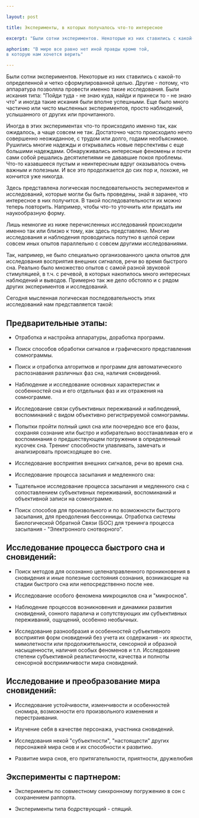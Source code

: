 ```yaml
---

layout: post

title: Эксперименты, в которых получалось что-то интересное

excerpt: "Были сотни экспериментов. Некоторые из них ставились с какой-то определенной и четко сформулированной целью. Другие – потому, что аппаратура позволяла провести именно такие исследования. Были искания типа: &laquo;Пойди туда – не знаю куда, найди и принеси то – не знаю что&raquo; и иногда такие искания были вполне успешными. Еще было много частично или чисто мысленных экспериментов, просто наблюдений, услышанного от других или прочитанного. Иногда в этих экспериментах что-то происходило именно так, как ожидалось, а чаще совсем не так"

aphorism: "В мире все равно нет иной правды кроме той, 
в которую нам хочется верить"

---
```


Были сотни экспериментов. Некоторые из них ставились с какой-то определенной и четко сформулированной целью. Другие - потому, что аппаратура позволяла провести именно такие исследования. Были искания типа: "Пойди туда - не знаю куда, найди и принеси то - не знаю что" и иногда такие искания были вполне успешными. Еще было много частично или чисто мысленных экспериментов, просто наблюдений, услышанного от других или прочитанного.

Иногда в этих экспериментах что-то происходило именно так, как ожидалось, а чаще совсем не так. Достаточно часто происходило нечто совершенно неожиданное, с трудом или долго, годами необъяснимое. Рушились многие надежды и открывались новые перспективы с еще большими надеждами. Обнаруживались интересные феномены и почти сами собой решались десятилетиями не дававшие покоя проблемы. Что-то казавшееся пустым и неинтересным вдруг оказывалось очень важным и полезным. И все это продолжается до сих пор и, похоже, не кончится уже никогда.

Здесь представлена логическая последовательность экспериментов и исследований, которые могли бы быть проведены, знай я заранее, что интересное в них получится. В такой последовательности их можно теперь повторить. Например, чтобы что-то уточнить или придать им наукообразную форму.

Лишь немногие из ниже перечисленных исследований происходили именно так или близко к тому, как здесь представлено. Многие исследования и наблюдения проводились попутно в целой серии совсем иных опытов параллельно с совсем другими исследованиями.

Так, например, не было специально организованного цикла опытов для исследования восприятия внешних сигналов, речи во время быстрого сна. Реально было множество опытов с самой разной звуковой стимуляцией, в т.ч. с речевой, в которых накопилось много интересных наблюдений и выводов. Примерно так же дело обстояло и с рядом других экспериментов и исследований.

Сегодня мысленная логическая последовательность этих исследований нам представляется такой:

## Предварительные этапы:

+ Отработка и настройка аппаратуры, доработка программ.

+ Поиск способов обработки сигналов и графического представления сомнограммы.

+ Поиск и отработка алгоритмов и программ для автоматического распознавания различных фаз сна, наличия сновидений.

+ Наблюдение и исследование основных характеристик и особенностей сна и его отдельных фаз и их отражения на сомнограмме.

+ Исследование связи субъективных переживаний и наблюдений, воспоминаний с видом объективно регистрируемой сомнограммы.

+ Попытки пройти полный цикл сна или поочередно все его фазы, сохраняя сознание или быстро и избирательно восстанавливая его и воспоминания о предшествующем погружении в определенный кусочек сна. Тренинг способности улавливать, замечать и анализировать происходящее во сне.

+ Исследование восприятия внешних сигналов, речи во время сна. 

+ Исследование процесса засыпания и медленного сна:

+ Тщательное исследование процесса засыпания и медленного сна с сопоставлением субъективных переживаний, воспоминаний и объективной записи на сомнограмме.

+ Поиск способов для произвольного и по возможности быстрого засыпания, для преодоления бессонницы. Отработка системы Биологической Обратной Связи (БОС) для тренинга процесса засыпания - "Электронного снотворного".

## Исследование процесса быстрого сна и сновидений:

+ Поиск методов для осознанно целенаправленного проникновения в сновидения и иные полезные состояния сознания, возникающие на стадии быстрого сна или непосредственно после нее.

+ Исследование особого феномена микроциклов сна и "микроснов".

+ Наблюдение процессов возникновения и динамики развития сновидений, сонного паралича и сопутствующих им субъективных переживаний, ощущений, особенно необычных.

+ Исследование разнообразия и особенностей субъективного восприятия форм сновидений без учета их содержания - их яркости, мимолетности или продолжительности, сенсорной и образной насыщенности, наличия особых феноменов и т.п. Исследование степени субъективной реалистичности, качества и полноты сенсорной восприимчивости мира сновидений.

## Исследование и преобразование мира сновидений:

+ Исследование устойчивости, изменчивости и особенностей сномира, возможности его произвольного изменения и перестраивания.

+ Изучение себя в качестве персонажа, участника сновидений.

+ Исследования некой "субъектности", "настоящести" других персонажей мира снов и их способности к развитию.

+ Развитие мира снов, его притягательности, приятности, дружелюбия

## Эксперименты с партнером:

+ Эксперименты по совместному синхронному погружению в сон с сохранением раппорта.

+ Эксперименты типа бодрствующий - спящий.

